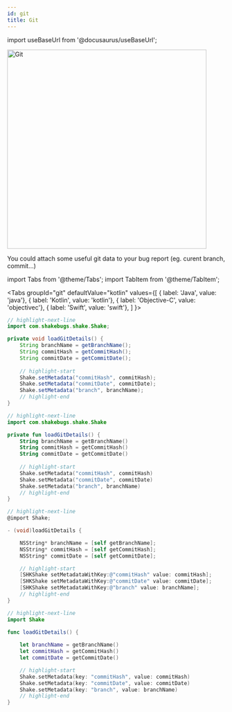 ```yaml
---
id: git
title: Git
---
```

import useBaseUrl from '@docusaurus/useBaseUrl';

<div class='text--center'>
<img
  alt='Git'
  src={useBaseUrl('img/docs-git@2x.png')}
  width='460'
/>
</div>

You could attach some useful git data to your bug report (eg. curent branch, commit...)

import Tabs from '@theme/Tabs';
import TabItem from '@theme/TabItem';

<Tabs
  groupId="git"
  defaultValue="kotlin"
  values={[
    { label: 'Java', value: 'java'},
    { label: 'Kotlin', value: 'kotlin'},
    { label: 'Objective-C', value: 'objectivec'},
    { label: 'Swift', value: 'swift'},
  ]
}>

<TabItem value="java">

```java title="App.java"
// highlight-next-line
import com.shakebugs.shake.Shake;

private void loadGitDetails() {
    String branchName = getBranchName();
    String commitHash = getCommitHash();
    String commitDate = getCommitDate();
    
    // highlight-start
    Shake.setMetadata("commitHash", commitHash);
    Shake.setMetadata("commitDate", commitDate);
    Shake.setMetadata("branch", branchName);
    // highlight-end
}
```

</TabItem>

<TabItem value="kotlin">

```kotlin title="App.kt"
// highlight-next-line
import com.shakebugs.shake.Shake

private fun loadGitDetails() {
    String branchName = getBranchName()
    String commitHash = getCommitHash()
    String commitDate = getCommitDate()
    
    // highlight-start
    Shake.setMetadata("commitHash", commitHash)
    Shake.setMetadata("commitDate", commitDate)
    Shake.setMetadata("branch", branchName)
    // highlight-end    
}
```

</TabItem>

<TabItem value="objectivec">

```objectivec title="AppDelegate.m"
// highlight-next-line
@import Shake;

- (void)loadGitDetails {

    NSString* branchName = [self getBranchName];
    NSString* commitHash = [self getCommitHash];
    NSString* commitDate = [self getCommitDate];

    // highlight-start
    [SHKShake setMetadataWithKey:@"commitHash" value: commitHash];
    [SHKShake setMetadataWithKey:@"commitDate" value: commitDate];
    [SHKShake setMetadataWithKey:@"branch" value: branchName];
    // highlight-end
}
```

</TabItem>

<TabItem value="swift">

```swift title="AppDelegate.swift"
// highlight-next-line
import Shake

func loadGitDetails() {
   
    let branchName = getBranchName()
    let commitHash = getCommitHash()
    let commitDate = getCommitDate()

    // highlight-start
    Shake.setMetadata(key: "commitHash", value: commitHash)
    Shake.setMetadata(key: "commitDate", value: commitDate)
    Shake.setMetadata(key: "branch", value: branchName)
    // highlight-end
}
```

</TabItem>

</Tabs>

